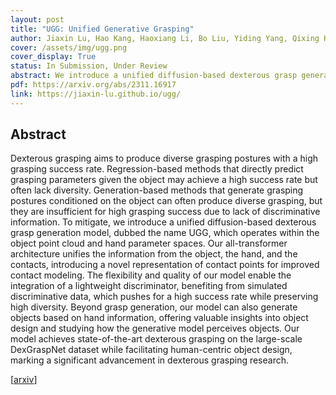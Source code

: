 ```yaml
---
layout: post
title: "UGG: Unified Generative Grasping"
author: Jiaxin Lu, Hao Kang, Haoxiang Li, Bo Liu, Yiding Yang, Qixing Huang, Gang Hua
cover: /assets/img/ugg.png
cover_display: True
status: In Submission, Under Review
abstract: We introduce a unified diffusion-based dexterous grasp generation model, UGG. Our all-transformer architecture unifies the information from the object, the hand, and the contacts. A proposed lightweight discriminator, benifiting from simulated data, pushes for a high success rate while preserving high diversity. Our model achieves state-of-the-art dexterous grasping on the large-scale DexGraspNet dataset while facilitating human-centric object design, marking a significant advancement in dexterous grasping research.
pdf: https://arxiv.org/abs/2311.16917
link: https://jiaxin-lu.github.io/ugg/
---
```


## Abstract

Dexterous grasping aims to produce diverse grasping postures with a high grasping success rate. Regression-based methods that directly predict grasping parameters given the object may achieve a high success rate but often lack diversity. Generation-based methods that generate grasping postures conditioned on the object can often produce diverse grasping, but they are insufficient for high grasping success due to lack of discriminative information. To mitigate, we introduce a unified diffusion-based dexterous grasp generation model, dubbed the name UGG, which operates within the object point cloud and hand parameter spaces. Our all-transformer architecture unifies the information from the object, the hand, and the contacts, introducing a novel representation of contact points for improved contact modeling. The flexibility and quality of our model enable the integration of a lightweight discriminator, benefiting from simulated discriminative data, which pushes for a high success rate while preserving high diversity. Beyond grasp generation, our model can also generate objects based on hand information, offering valuable insights into object design and studying how the generative model perceives objects. Our model achieves state-of-the-art dexterous grasping on the large-scale DexGraspNet dataset while facilitating human-centric object design, marking a significant advancement in dexterous grasping research.


[[arxiv](https://arxiv.org/abs/2305.17975)]


